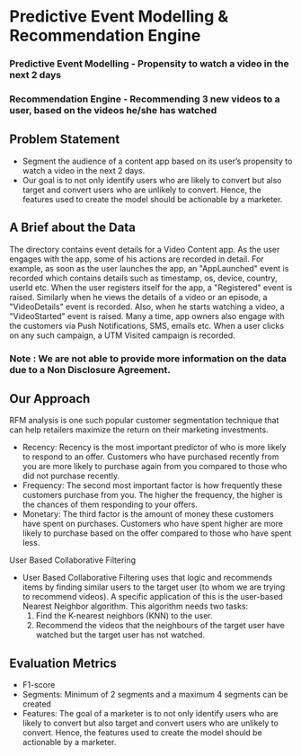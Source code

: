 # Predictive Event Modelling & Recommendation Engine
### Predictive Event Modelling - Propensity to watch a video in the next 2 days
### Recommendation Engine - Recommending 3 new videos to a user, based on the videos he/she has watched

## Problem Statement  
- Segment the audience of a content app based on its user’s propensity to watch a video in the next 2 days.
- Our goal is to not only identify users who are likely to convert but also target and convert users who are unlikely to convert. Hence, the features used to create the model should be actionable by a marketer.

## A Brief about the Data 
The directory contains event details for a Video Content app. As the user engages with the app, some of
his actions are recorded in detail.
For example, as soon as the user launches the app, an "AppLaunched" event is recorded which contains
details such as timestamp, os, device, country, userId etc.
When the user registers itself for the app, a "Registered" event is raised. Similarly when he views the
details of a video or an episode, a "VideoDetails" event is recorded. Also, when he starts watching a
video, a "VideoStarted" event is raised.
Many a time, app owners also engage with the customers via Push Notifications, SMS, emails etc. When
a user clicks on any such campaign, a UTM Visited campaign is recorded.

### Note : We are not able to provide more information on the data due to a Non Disclosure Agreement.

## Our Approach
RFM analysis is one such popular customer segmentation technique that can help retailers maximize the return on their marketing investments.
- Recency: Recency is the most important predictor of who is more likely to respond to an offer. Customers who have purchased recently from you are more likely to purchase again from you compared to those who did not purchase recently.
- Frequency: The second most important factor is how frequently these customers purchase from you. The higher the frequency, the higher is the chances of them responding to your offers.
- Monetary: The third factor is the amount of money these customers have spent on purchases. Customers who have spent higher are more likely to purchase based on the offer compared to those who have spent less.

User Based Collaborative Filtering
- User Based Collaborative Filtering uses that logic and recommends items by finding similar users to the target user (to whom we are trying to recommend videos). A specific application of this is the user-based Nearest Neighbor algorithm. This algorithm needs two tasks:
    1. Find the K-nearest neighbors (KNN) to the user.
    2. Recommend the videos that the neighbours of the target user have watched but the target user has not watched.


## Evaluation Metrics
- F1-score
- Segments: Minimum of 2 segments and a maximum 4 segments can be created
- Features: The goal of a marketer is to not only identify users who are likely to convert but also
    target and convert users who are unlikely to convert. Hence, the features used to create the
    model should be actionable by a marketer.

